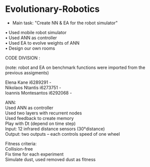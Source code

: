 # Evolutionary-Robotics

* Main task: "Create NN & EA for the robot simulator"

• Used mobile robot simulator</br>
• Used ANN as controller </br>
• Used EA to evolve weights of ANN </br>
• Design our own rooms </br>

CODE DIVISION :</br>

(note: robot and EA on benchmark functions were imported from the previous assigments) </br>

Elena Kane i6289291 - </br>
Nikolaos Ntantis i6273751 - </br>
Ioannis Montesantos i6292068 - </br>


ANN:</br>
Used ANN as controller </br>
Used two layers with recurrent nodes</br>
Used feedback to create memory</br>
Play with Dt (depend on time step)</br>
Input: 12 infrared distance sensors (30°distance)</br>
Output: two outputs – each controls speed of one wheel</br>

Fitness criteria:</br>
Collision-free </br>
Fix time for each experiment </br>
Simulate dust, used removed dust as fitness</br>



